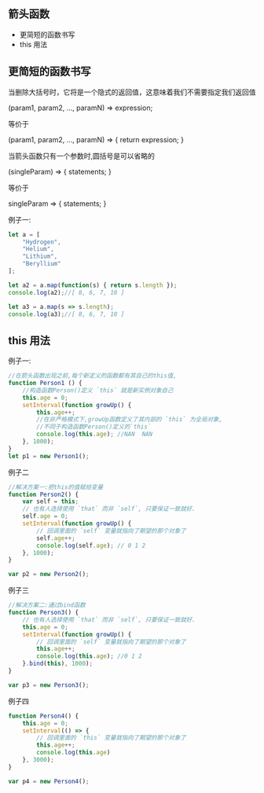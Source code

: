 ## 箭头函数

* 更简短的函数书写
* this 用法

## 更简短的函数书写

 当删除大括号时，它将是一个隐式的返回值，这意味着我们不需要指定我们返回值

 (param1, param2, …, paramN) => expression;

 等价于

 (param1, param2, …, paramN) => { return expression; }

 当箭头函数只有一个参数时,圆括号是可以省略的

 (singleParam) => { statements; }

 等价于

 singleParam => { statements; }

例子一:
```js
let a = [
    "Hydrogen",
    "Helium",
    "Lithium",
    "Beryl­lium"
];

let a2 = a.map(function(s) { return s.length });
console.log(a2);//[ 8, 6, 7, 10 ]

let a3 = a.map(s => s.length);
console.log(a3);//[ 8, 6, 7, 10 ]
```

## this 用法


例子一:
```js
//在箭头函数出现之前,每个新定义的函数都有其自己的this值,
function Person1 () {
    //构造函数Person()定义 `this` 就是新实例对象自己
    this.age = 0;
    setInterval(function growUp() {
        this.age++;
        //在非严格模式下,growUp函数定义了其内部的 `this` 为全局对象,
        //不同于构造函数Person()定义的`this`
        console.log(this.age); //NAN  NAN
    }, 1000);
}
let p1 = new Person1();
```

例子二
```js
//解决方案一:把this的值赋给变量
function Person2() {
    var self = this;
    // 也有人选择使用 `that` 而非 `self`, 只要保证一致就好.
    self.age = 0;
    setInterval(function growUp() {
        // 回调里面的 `self` 变量就指向了期望的那个对象了
        self.age++;
        console.log(self.age); // 0 1 2
    }, 1000);
}

var p2 = new Person2();
```

例子三
```js
//解决方案二:通过bind函数
function Person3() {
    // 也有人选择使用 `that` 而非 `self`, 只要保证一致就好.
    this.age = 0;
    setInterval(function growUp() {
        // 回调里面的 `self` 变量就指向了期望的那个对象了
        this.age++;
        console.log(this.age); //0 1 2
    }.bind(this), 1000);
}

var p3 = new Person3();
```
例子四
```js
function Person4() {
    this.age = 0;
    setInterval(() => {
        // 回调里面的 `this` 变量就指向了期望的那个对象了
        this.age++;
        console.log(this.age)
    }, 3000);
}

var p4 = new Person4();
```